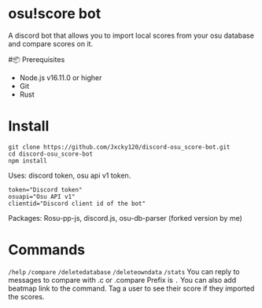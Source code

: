 # osu!score bot
A discord bot that allows you to import local scores from your osu database and compare scores on it.

#📦 Prerequisites
- Node.js v16.11.0 or higher
- Git
- Rust

# Install
```
git clone https://github.com/Jxcky120/discord-osu_score-bot.git
cd discord-osu_score-bot
npm install
```

Uses: discord token, osu api v1 token.
```
token="Discord token"
osuapi="Osu API v1"
clientid="Discord client id of the bot"
```
Packages: Rosu-pp-js, discord.js, osu-db-parser (forked version by me)

# Commands
``/help`` ``/compare`` ``/deletedatabase`` ``/deleteowndata`` ``/stats``
You can reply to messages to compare with .c or .compare
Prefix is ``.``
You can also add beatmap link to the command.
Tag a user to see their score if they imported the scores.
